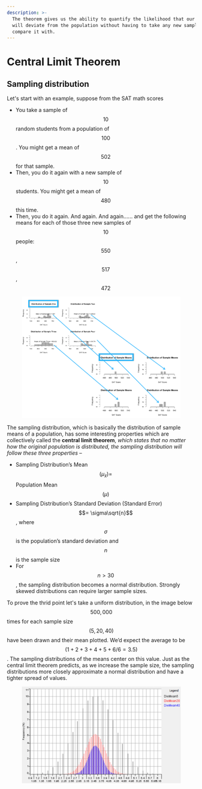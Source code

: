 ```yaml
---
description: >-
  The theorem gives us the ability to quantify the likelihood that our sample
  will deviate from the population without having to take any new sample to
  compare it with.
---
```


# Central Limit Theorem

## Sampling distribution

Let's start with an example, suppose from the SAT math scores

* You take a sample of $$10$$ random students from a population of $$100$$. You might get a mean of $$502$$ for that sample.
* Then, you do it again with a new sample of $$10$$ students. You might get a mean of $$480$$ this time.
* Then, you do it again. And again. And again...... and get the following means for each of those three new samples of $$10$$ people: $$550$$, $$517$$, $$472$$

<figure><img src="../.gitbook/assets/image8 (1).png" alt=""><figcaption></figcaption></figure>

The sampling distribution, which is basically the distribution of sample means of a population, has some interesting properties which are collectively called the **central limit theorem**, _which states that no matter how the original population is distributed, the sampling distribution will follow these three properties_ –

* Sampling Distribution’s Mean $$(\mu_{\bar{x}}) =$$ Population Mean $$(\mu)$$
* Sampling Distribution’s Standard Deviation (Standard Error) $$= \sigma\sqrt{n}$$, where $$\sigma$$ is the population’s standard deviation and $$n$$ is the sample size
* For $$n > 30$$, the sampling distribution becomes a normal distribution. Strongly skewed distributions can require larger sample sizes.

To prove the thrid point let's take a uniform distribution, in the image below $$500,000$$ times for each sample size $$(5, 20, 40)$$ have been drawn and their mean plotted. We’d expect the average to be $$(1 + 2 + 3 + 4 + 5 + 6 / 6 = 3.5)$$. The sampling distributions of the means center on this value. Just as the central limit theorem predicts, as we increase the sample size, the sampling distributions more closely approximate a normal distribution and have a tighter spread of values.

<figure><img src="../.gitbook/assets/image9 (1).png" alt=""><figcaption></figcaption></figure>

